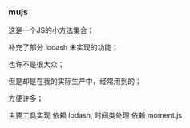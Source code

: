 ### mujs

这是一个JS的小方法集合；

补充了部分 lodash 未实现的功能；

也许不是很大众；

但是却是在我的实际生产中，经常用到的；

方便许多；

主要工具实现 依赖 lodash, 时间类处理 依赖 moment.js